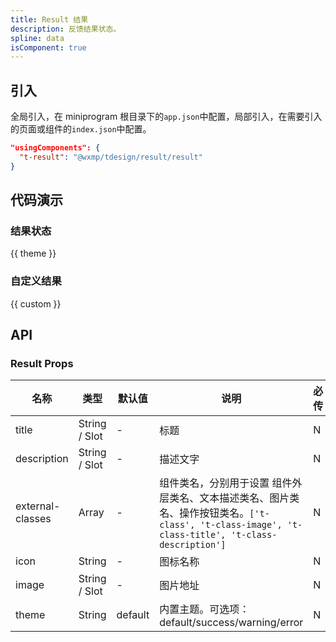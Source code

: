 ```yaml
---
title: Result 结果
description: 反馈结果状态。
spline: data
isComponent: true
---
```


## 引入

全局引入，在 miniprogram 根目录下的`app.json`中配置，局部引入，在需要引入的页面或组件的`index.json`中配置。

```json
"usingComponents": {
  "t-result": "@wxmp/tdesign/result/result"
}
```

## 代码演示

### 结果状态

{{ theme }}

### 自定义结果

{{ custom }}

## API

### Result Props

| 名称             | 类型          | 默认值 | 说明                                 | 必传 |
| ---------------- | ------------- | ------ | ------ | ---- |
| title            | String / Slot | -      | 标题     | N    |
| description      | String / Slot | -      | 描述文字       | N    |
| external-classes | Array         | -      | 组件类名，分别用于设置 组件外层类名、文本描述类名、图片类名、操作按钮类名。`['t-class', 't-class-image', 't-class-title', 't-class-description']` | N    |
| icon             | String        | -      | 图标名称      | N    |
| image            | String / Slot | -      | 图片地址  | N    |
| theme           | String         | default| 内置主题。可选项：default/success/warning/error | N  |
